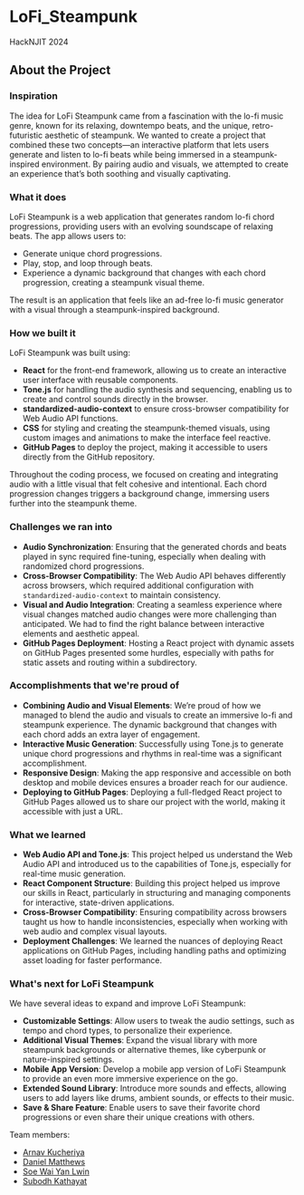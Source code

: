 # LoFi_Steampunk
HackNJIT 2024

## About the Project

### Inspiration
The idea for LoFi Steampunk came from a fascination with the lo-fi music genre, known for its relaxing, downtempo beats, and the unique, retro-futuristic aesthetic of steampunk. We wanted to create a project that combined these two concepts—an interactive platform that lets users generate and listen to lo-fi beats while being immersed in a steampunk-inspired environment. By pairing audio and visuals, we attempted to create an experience that’s both soothing and visually captivating.

### What it does
LoFi Steampunk is a web application that generates random lo-fi chord progressions, providing users with an evolving soundscape of relaxing beats. The app allows users to:
- Generate unique chord progressions.
- Play, stop, and loop through beats.
- Experience a dynamic background that changes with each chord progression, creating a steampunk visual theme.

The result is an application that feels like an ad-free lo-fi music generator with a visual through a steampunk-inspired background.

### How we built it
LoFi Steampunk was built using:
- **React** for the front-end framework, allowing us to create an interactive user interface with reusable components.
- **Tone.js** for handling the audio synthesis and sequencing, enabling us to create and control sounds directly in the browser.
- **standardized-audio-context** to ensure cross-browser compatibility for Web Audio API functions.
- **CSS** for styling and creating the steampunk-themed visuals, using custom images and animations to make the interface feel reactive.
- **GitHub Pages** to deploy the project, making it accessible to users directly from the GitHub repository.

Throughout the coding process, we focused on creating and integrating audio with a little visual that felt cohesive and intentional. Each chord progression changes triggers a background change, immersing users further into the steampunk theme.

### Challenges we ran into
- **Audio Synchronization**: Ensuring that the generated chords and beats played in sync required fine-tuning, especially when dealing with randomized chord progressions.
- **Cross-Browser Compatibility**: The Web Audio API behaves differently across browsers, which required additional configuration with `standardized-audio-context` to maintain consistency.
- **Visual and Audio Integration**: Creating a seamless experience where visual changes matched audio changes were more challenging than anticipated. We had to find the right balance between interactive elements and aesthetic appeal.
- **GitHub Pages Deployment**: Hosting a React project with dynamic assets on GitHub Pages presented some hurdles, especially with paths for static assets and routing within a subdirectory.

### Accomplishments that we're proud of
- **Combining Audio and Visual Elements**: We’re proud of how we managed to blend the audio and visuals to create an immersive lo-fi and steampunk experience. The dynamic background that changes with each chord adds an extra layer of engagement.
- **Interactive Music Generation**: Successfully using Tone.js to generate unique chord progressions and rhythms in real-time was a significant accomplishment.
- **Responsive Design**: Making the app responsive and accessible on both desktop and mobile devices ensures a broader reach for our audience.
- **Deploying to GitHub Pages**: Deploying a full-fledged React project to GitHub Pages allowed us to share our project with the world, making it accessible with just a URL.

### What we learned
- **Web Audio API and Tone.js**: This project helped us understand the Web Audio API and introduced us to the capabilities of Tone.js, especially for real-time music generation.
- **React Component Structure**: Building this project helped us improve our skills in React, particularly in structuring and managing components for interactive, state-driven applications.
- **Cross-Browser Compatibility**: Ensuring compatibility across browsers taught us how to handle inconsistencies, especially when working with web audio and complex visual layouts.
- **Deployment Challenges**: We learned the nuances of deploying React applications on GitHub Pages, including handling paths and optimizing asset loading for faster performance.

### What's next for LoFi Steampunk
We have several ideas to expand and improve LoFi Steampunk:
- **Customizable Settings**: Allow users to tweak the audio settings, such as tempo and chord types, to personalize their experience.
- **Additional Visual Themes**: Expand the visual library with more steampunk backgrounds or alternative themes, like cyberpunk or nature-inspired settings.
- **Mobile App Version**: Develop a mobile app version of LoFi Steampunk to provide an even more immersive experience on the go.
- **Extended Sound Library**: Introduce more sounds and effects, allowing users to add layers like drums, ambient sounds, or effects to their music.
- **Save & Share Feature**: Enable users to save their favorite chord progressions or even share their unique creations with others.

Team members:
- [Arnav Kucheriya](https://github.com/ArnavKucheriya)
- [Daniel Matthews](https://github.com/dmw22)
- [Soe Wai Yan Lwin](https://github.com/SoeWaiYanLwin)
- [Subodh Kathayat](https://github.com/subodh10000)

